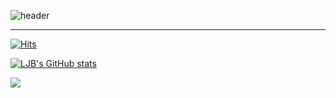 ![header](https://capsule-render.vercel.app/api?type=waving&color=timeGradient&text=%20LJB%20GitHub%20👋&animation=twinkling&fontSize=50&fontAlignY=40&fontAlign=50&height=200)

 ---
 [![Hits](https://hits.seeyoufarm.com/api/count/incr/badge.svg?url=https%3A%2F%2Fgithub.com%2Fqpzm1010&count_bg=%238987E3&title_bg=%23555555&icon=&icon_color=%23E7E7E7&title=hits&edge_flat=false)](https://hits.seeyoufarm.com)
 
[![LJB's GitHub stats](https://github-readme-stats.vercel.app/api?username=qpzm1010&include_all_commits=true&theme=nord&hide_border=true&count_private=true)](https://github.com/jiholee0/github-readme-stats)
 
<img src="https://img.shields.io/badge/mysql-4479A1?style=for-the-badge&logo=mysql&logoColor=white"> 

